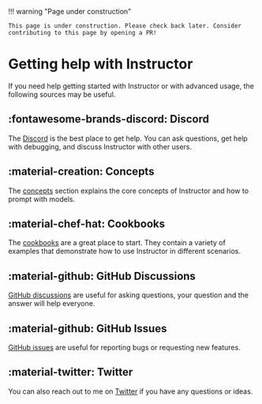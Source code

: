 !!! warning "Page under construction"

    This page is under construction. Please check back later. Consider contributing to this page by opening a PR! 


# Getting help with Instructor

If you need help getting started with Instructor or with advanced usage, the following sources may be useful.

## :fontawesome-brands-discord: Discord

The [Discord](https://discord.gg/DWHZdqpNgz) is the best place to get help. You can ask questions, get help with debugging, and discuss Instructor with other users.

## :material-creation: Concepts

The [concepts](concepts/prompting.md) section explains the core concepts of Instructor and how to prompt with models.

## :material-chef-hat: Cookbooks

The [cookbooks](examples/index.md) are a great place to start. They contain a variety of examples that demonstrate how to use Instructor in different scenarios.

## :material-github: GitHub Discussions

[GitHub discussions](https://github.com/instructor-ai/instructor-rb/discussions) are useful for asking questions, your question and the answer will help everyone.

## :material-github: GitHub Issues

[GitHub issues](https://github.com/instructor-ai/instructor-rb/issues) are useful for reporting bugs or requesting new features.

## :material-twitter: Twitter

You can also reach out to me on [Twitter](https://twitter.com/jxnlco) if you have any questions or ideas.
